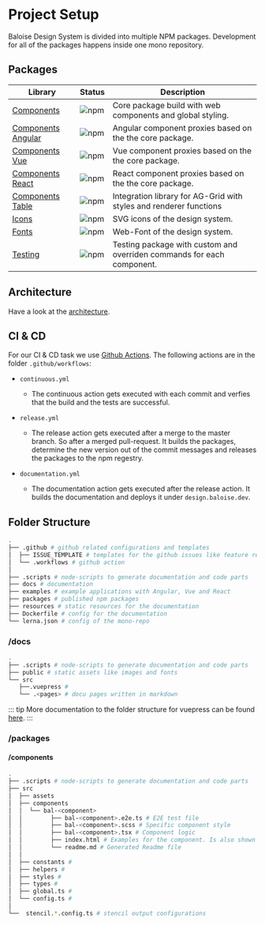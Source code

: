 # Project Setup

Baloise Design System is divided into multiple NPM packages. Development for all of the packages happens inside one mono repository.

## Packages

| Library                                                                              | Status                                                                         | Description                                                            |
| ------------------------------------------------------------------------------------ | ------------------------------------------------------------------------------ | ---------------------------------------------------------------------- |
| [Components](https://design.baloise.dev/components/)                                 | ![npm](https://img.shields.io/npm/v/@baloise/design-system-components)         | Core package build with web components and global styling.             |
| [Components Angular](https://design.baloise.dev/components/getting-started/angular/) | ![npm](https://img.shields.io/npm/v/@baloise/design-system-components-angular) | Angular component proxies based on the the core package.               |
| [Components Vue](https://design.baloise.dev/components/getting-started/vue/)         | ![npm](https://img.shields.io/npm/v/@baloise/design-system-components-vue)     | Vue component proxies based on the the core package.                   |
| [Components React](https://design.baloise.dev/components/getting-started/react/)     | ![npm](https://img.shields.io/npm/v/@baloise/design-system-components-react)   | React component proxies based on the the core package.                 |
| [Components Table](https://design.baloise.dev/components/components/bal-table.html)  | ![npm](https://img.shields.io/npm/v/@baloise/design-system-components-table)   | Integration library for AG-Grid with styles and renderer functions     |
| [Icons](https://design.baloise.dev/design/icons.html#all-icons)                      | ![npm](https://img.shields.io/npm/v/@baloise/design-system-icons)              | SVG icons of the design system.                                        |
| [Fonts](https://design.baloise.dev/design/typography.html)                           | ![npm](https://img.shields.io/npm/v/@baloise/design-system-fonts)              | Web-Font of the design system.                                         |
| [Testing](https://design.baloise.dev/components/tooling/testing.html)                | ![npm](https://img.shields.io/npm/v/@baloise/design-system-testing)            | Testing package with custom and overriden commands for each component. |

## Architecture

Have a look at the [architecture](/about-us/architecture.html).

## CI & CD

For our CI & CD task we use [Github Actions](https://github.com/baloise/design-system/tree/master/.github/workflows). The following actions are in the folder `.github/workflows`:

- `continuous.yml`

  - The continuous action gets executed with each commit and verfies that the build and the tests are successful.

- `release.yml`

  - The release action gets executed after a merge to the master branch. So after a merged pull-request. It builds the packages, determine the new version out of the commit messages and releases the packages to the npm regestry.

- `documentation.yml`

  - The documentation action gets executed after the release action. It builds the documentation and deploys it under `design.baloise.dev`.

## Folder Structure

```bash
.
├── .github # github related configurations and templates
│  ├── ISSUE_TEMPLATE # templates for the github issues like feature request
│  └── .workflows # github action
│
├── .scripts # node-scripts to generate documentation and code parts
├── docs # documentation
├── examples # example applications with Angular, Vue and React
├── packages # published npm packages
├── resources # static resources for the documentation
├── Dockerfile # config for the documentation
└── lerna.json # config of the mono-repo
```

### /docs

```bash
.
├── .scripts # node-scripts to generate documentation and code parts
├── public # static assets like images and fonts
└── src
   ├──.vuepress #
   └── .<pages> # docu pages written in markdown
```

::: tip
More documentation to the folder structure for vuepress can be found [here](https://vuepress.vuejs.org/guide/directory-structure.html).
:::

### /packages

#### /components

```bash
.
├── .scripts # node-scripts to generate documentation and code parts
├── src
│  ├── assets
│  ├── components
│  │  └── bal-<component>
│  │        ├── bal-<component>.e2e.ts # E2E test file
│  │        ├── bal-<component>.scss # Specific component style
│  │        ├── bal-<component>.tsx # Component logic
│  │        ├── index.html # Examples for the component. Is also shown in the documentation
│  │        └── readme.md # Generated Readme file
│  │
│  ├── constants #
│  ├── helpers #
│  ├── styles #
│  ├── types #
│  ├── global.ts #
│  └── config.ts #
│
└──  stencil.*.config.ts # stencil output configurations
```
